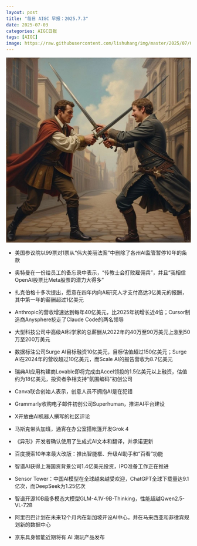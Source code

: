 ```yaml
---
layout: post
title: "每日 AIGC 早报：2025.7.3"
date: 2025-07-03
categories: AIGC日报
tags: [AIGC]
image: https://raw.githubusercontent.com/lishuhang/img/master/2025/07/0703-d.jpg
---
```


![封面图](https://raw.githubusercontent.com/lishuhang/img/master/2025/07/0703-d.jpg)

  - 美国参议院以99票对1票从“伟大美丽法案”中删除了各州AI监管暂停10年的条款

  - 奥特曼在一份给员工的备忘录中表示，“传教士会打败雇佣兵”，并且“我相信OpenAI股票比Meta股票的潜力大得多”

  - 扎克伯格十多次提出，愿意在四年内向AI研究人才支付高达3亿美元的报酬，其中第一年的薪酬超过1亿美元

  - Anthropic的营收增速达到每年40亿美元，比2025年初增长近4倍；Cursor制造商Anysphere挖走了Claude Code的两名领导

  - 大型科技公司中高级AI科学家的总薪酬从2022年的40万至90万美元上涨到50万至200万美元

  - 数据标注公司Surge AI目标融资10亿美元，目标估值超过150亿美元；Surge AI在2024年的营收超过10亿美元，而Scale AI的报告营收为8.7亿美元

  - 瑞典AI应用构建商Lovable即将完成由Accel领投的1.5亿美元以上融资，估值约为18亿美元，投资者争相支持“氛围编码”初创公司

  - Canva联合创始人表示，创意人员不拥抱AI是在犯错

  - Grammarly收购电子邮件初创公司Superhuman，推进AI平台建设

  - X开放由AI机器人撰写的社区评论

  - 马斯克带头加班，通宵在办公室搭帐篷开发Grok 4

  - 《异形》开发者确认使用了生成式AI文本和翻译，并承诺更新

  - 百度搜索10年来最大改版：推出智能框、升级AI助手和“百看”功能

  - 智谱AI获得上海国资背景公司1.4亿美元投资，IPO准备工作正在推进

  - Sensor Tower：中国AI模型在全球越来越受欢迎，ChatGPT全球下载量达9.1亿次，而DeepSeek为1.25亿次

  - 智谱开源10B级多模态大模型GLM-4.1V-9B-Thinking，性能超越Qwen2.5-VL-72B

  - 阿里巴巴计划在未来12个月内在新加坡开设AI中心，并在马来西亚和菲律宾规划新的数据中心

  - 京东具身智能近期将有 AI 潮玩产品发布